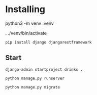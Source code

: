 # Installing

python3 -m venv .venv

. ./venv/bin/activate

```
pip install django djangorestframework
```

## Start

```
django-admin startproject drinks .
```

```
python manage.py runserver
```

```
python manage.py migrate
```

